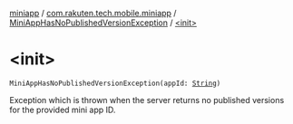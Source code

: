 [miniapp](../../index.md) / [com.rakuten.tech.mobile.miniapp](../index.md) / [MiniAppHasNoPublishedVersionException](index.md) / [&lt;init&gt;](./-init-.md)

# &lt;init&gt;

`MiniAppHasNoPublishedVersionException(appId: `[`String`](https://kotlinlang.org/api/latest/jvm/stdlib/kotlin/-string/index.html)`)`

Exception which is thrown when the server returns no published
versions for the provided mini app ID.

